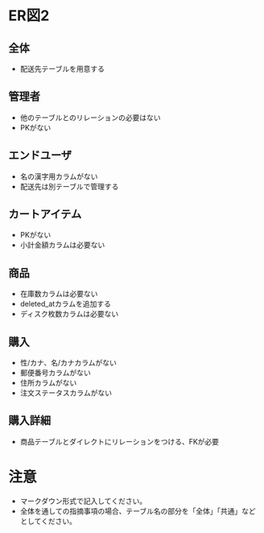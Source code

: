 # ER図2
## 全体
- 配送先テーブルを用意する

## 管理者
- 他のテーブルとのリレーションの必要はない
- PKがない

## エンドユーザ
- 名の漢字用カラムがない
- 配送先は別テーブルで管理する

## カートアイテム
- PKがない
- 小計金額カラムは必要ない

## 商品
- 在庫数カラムは必要ない
- deleted_atカラムを追加する
- ディスク枚数カラムは必要ない

 ## 購入
 - 性/カナ、名/カナカラムがない
 - 郵便番号カラムがない
 - 住所カラムがない
 - 注文ステータスカラムがない

 ## 購入詳細
 - 商品テーブルとダイレクトにリレーションをつける、FKが必要

# 注意
* マークダウン形式で記入してください。
* 全体を通しての指摘事項の場合、テーブル名の部分を「全体」「共通」などとしてください。

